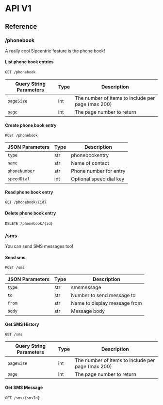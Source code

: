 # API V1

## Reference

### /phonebook

A really cool Sipcentric feature is the phone book!

#### List phone book entries

`GET /phonebook`

| Query String Parameters | Type | Description |
| --- | --- | --- |
| `pageSize` | int | The number of items to include per page (max 200) |
| `page` | int | The page number to return |

#### Create phone book entry

`POST /phonebook`

| JSON Parameters | Type | Description |
| --- | --- | --- |
| `type` | str | phonebookentry  |
| `name` | str | Name of contact |
| `phoneNumber` | str | Phone number for entry |
| `speedDial` | int | Optional speed dial key |


#### Read phone book entry

`GET /phonebook/{id}`

#### Delete phone book entry

`DELETE /phonebook/{id}`

### /sms

You can send SMS messages too!

#### Send sms

`POST /sms`

| JSON Parameters | Type | Description |
| --------------- | ---- | ----------- |
| `type` | str | smsmessage  |
| `to` | str | Number to send message to |
| `from` | str | Name to display message from |
| `body` | str | Message body |

#### Get SMS History

`GET /sms`

| Query String Parameters | Type | Description |
| ----------------------- | ---- | ----------- |
| `pageSize` | int | The number of items to include per page (max 200) |
| `page` | int | The page number to return |

#### Get SMS Message

`GET /sms/{smsId}`
